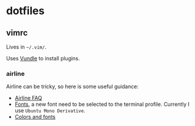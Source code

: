 # dotfiles

## vimrc
Lives in `~/.vim/`.

Uses [Vundle](https://github.com/VundleVim/Vundle.vim) to install plugins.

### airline
Airline can be tricky, so here is some useful guidance:
* [Airline FAQ](https://github.com/vim-airline/vim-airline/wiki/FAQ)
* [Fonts](http://stackoverflow.com/questions/19105279/how-can-i-setup-my-vim-airline-or-vim-powerline), a new font need to be selected to the terminal profile. Currently I use `Ubuntu Mono Derivative`.
* [Colors and fonts](http://vi.stackexchange.com/questions/5622/how-to-configure-vim-airline-plugin-to-look-like-its-own-project-screenshot)
